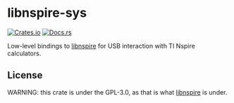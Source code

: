 # libnspire-sys
[![Crates.io](https://img.shields.io/crates/v/libnspire-sys.svg)](https://crates.io/crates/libnspire-sys)
[![Docs.rs](https://docs.rs/libnspire-sys/badge.svg)](https://docs.rs/libnspire-sys)

Low-level bindings to [libnspire] for USB interaction with TI Nspire calculators.

## License

WARNING: this crate is under the GPL-3.0, as that is what [libnspire] is under.

[libnspire]: https://github.com/Vogtinator/libnspire
